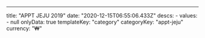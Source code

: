 ---
  title: "APPT JEJU 2019"
  date: "2020-12-15T06:55:06.433Z"
  descs: 
    - 
      values: 
        - null
  onlyData: true
  templateKey: "category"
  categoryKey: "appt-jeju"
  currency: "₩"

